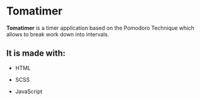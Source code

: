 # Tomatimer

**Tomatimer** is a timer application based on the Pomodoro Technique which allows to break work down into intervals.

## It is made with:

* HTML

* SCSS

* JavaScript